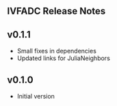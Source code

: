 ## IVFADC Release Notes

v0.1.1
------
 - Small fixes in dependencies
 - Updated links for JuliaNeighbors

v0.1.0
------
 - Initial version
